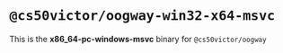 # `@cs50victor/oogway-win32-x64-msvc`

This is the **x86_64-pc-windows-msvc** binary for `@cs50victor/oogway`

